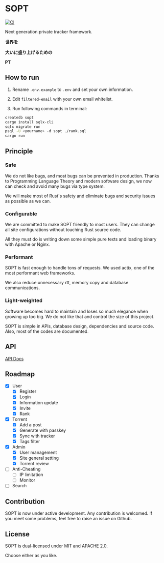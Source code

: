 # SOPT

[![CI](https://github.com/NJUPT-NYR/SOPT/actions/workflows/CI.yml/badge.svg)](https://github.com/NJUPT-NYR/SOPT/actions/workflows/CI.yml)

Next generation private tracker framework.

**世界を**

**大いに盛り上げるための**

**PT**

## How to run

1. Rename `.env.example` to `.env` and set your own information.

2. Edit `filtered-email` with your own email whitelist.

3. Run following commands in terminal:

```bash
createdb sopt
cargo install sqlx-cli
sqlx migrate run
psql -U <yourname> -d sopt ./rank.sql
cargo run
```

## Principle

### Safe
We do not like bugs, and most bugs can be prevented in production.
Thanks to Programming Language Theory and modern software design, we
now can check and avoid many bugs via type system.

We will make most of Rust's safety and eliminate bugs and security 
issues as possible as we can.

### Configurable
We are committed to make SOPT friendly to most users. They can change
all site configurations without touching Rust source code. 

All they must do is writing down some simple pure texts 
and loading binary with Apache or Nginx.

### Performant
SOPT is fast enough to handle tons of requests. We used actix, one 
of the most performant web frameworks.

We also reduce unnecessary rtt, memory copy and database communications.

### Light-weighted
Software becomes hard to maintain and loses so much elegance when 
growing up too big. We do not like that and control the size of
this project.

SOPT is simple in APIs, database design, dependencies and source code.
Also, most of the codes are documented.

## API

[API Docs](https://github.com/NJUPT-NYR/SOPT/blob/master/API.md)

## Roadmap

- [x] User
  - [x] Register
  - [x] Login
  - [x] Information update
  - [x] Invite
  - [x] Rank
- [x] Torrent
  - [x] Add a post
  - [x] Generate with passkey
  - [x] Sync with tracker
  - [x] Tags filter
- [x] Admin
  - [x] User management
  - [x] Site general setting
  - [x] Torrent review
- [ ] Anti-Cheating
  - [ ] IP limitation
  - [ ] Monitor
- [ ] Search  

## Contribution
SOPT is now under active development. Any contribution is welcomed.
If you meet some problems, feel free to raise an issue on Github.

## License

SOPT is dual-licensed under MIT and APACHE 2.0.

Choose either as you like.
